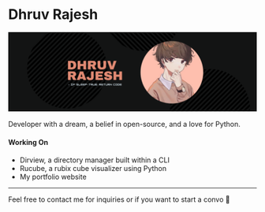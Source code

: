 <h1> Dhruv Rajesh </h1>

<p align="center">
  <img alt="banner" src="/gbanner.png">
</p>


Developer with a dream, a belief in open-source, and a love for Python.

<h4> Working On </h4>

- Dirview, a directory manager built within a CLI
- Rucube, a rubix cube visualizer using Python
- My portfolio website

<hr>

Feel free to contact me for inquiries or if you want to start a convo 🥳

